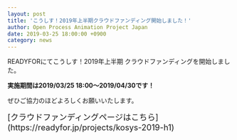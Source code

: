 ```yaml
---
layout: post
title: 'こうしす！2019年上半期クラウドファンディング開始しました！'
author: Open Process Animation Project Japan
date: 2019-03-25 18:00:00 +0900
category: news
---
```


READYFORにてこうしす！2019年上半期 クラウドファンディングを開始しました。


**実施期間は2019/03/25 18:00～2019/04/30です！**

ぜひご協力のほどよろしくお願いいたします。


<div style="font-size: 130%" markdown="1">
[<i class="fa fa-arrow-right"></i>クラウドファンディングページはこちら](https://readyfor.jp/projects/kosys-2019-h1)
</div>



